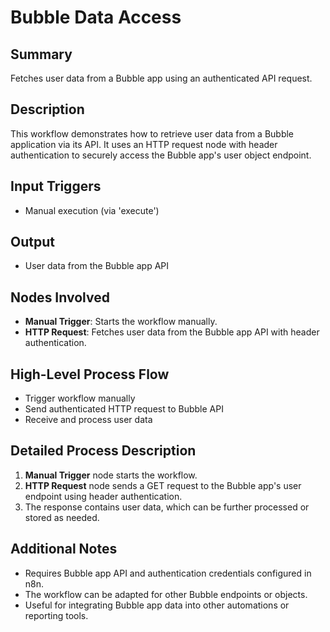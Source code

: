 # Bubble Data Access

## Summary
Fetches user data from a Bubble app using an authenticated API request.

## Description
This workflow demonstrates how to retrieve user data from a Bubble application via its API. It uses an HTTP request node with header authentication to securely access the Bubble app's user object endpoint.

## Input Triggers
- Manual execution (via 'execute')

## Output
- User data from the Bubble app API

## Nodes Involved
- **Manual Trigger**: Starts the workflow manually.
- **HTTP Request**: Fetches user data from the Bubble app API with header authentication.

## High-Level Process Flow
- Trigger workflow manually
- Send authenticated HTTP request to Bubble API
- Receive and process user data

## Detailed Process Description
1. **Manual Trigger** node starts the workflow.
2. **HTTP Request** node sends a GET request to the Bubble app's user endpoint using header authentication.
3. The response contains user data, which can be further processed or stored as needed.

## Additional Notes
- Requires Bubble app API and authentication credentials configured in n8n.
- The workflow can be adapted for other Bubble endpoints or objects.
- Useful for integrating Bubble app data into other automations or reporting tools.
